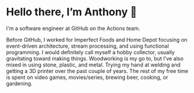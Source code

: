 # Hello there, I’m Anthony 👋

I'm a software engineer at GitHub on the Actions team.

Before GitHub, I worked for Imperfect Foods and Home Depot focusing on event-driven architecture, stream processing, and using functional programming. I would definitely call myself a hobby collector, usually gravitating toward making things. Woodworking is my go to, but I’ve also mixed in using stone, plastic, and metal. Trying my hand at welding and getting a 3D printer over the past couple of years. The rest of my free time is spent on video games, movies/series, brewing beer, cooking, or gardening.

<!--
**AnthonyZavala/AnthonyZavala** is a ✨ _special_ ✨ repository because its `README.md` (this file) appears on your GitHub profile.

Here are some ideas to get you started:

- 🔭 I’m currently working on ...
- 🌱 I’m currently learning ...
- 👯 I’m looking to collaborate on ...
- 🤔 I’m looking for help with ...
- 💬 Ask me about ...
- 📫 How to reach me: ...
- 😄 Pronouns: ...
- ⚡ Fun fact: ...
-->
